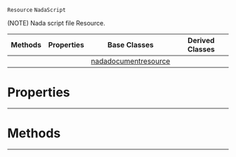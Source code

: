  `Resource` `NadaScript`



(NOTE) Nada script file Resource.

|Methods|Properties|Base Classes|Derived Classes|
|---|---|---|---|
| | |[nadadocumentresource](https://github.com/ZilchEngine/ZilchDocs/blob/master/code_reference/class_reference/nadadocumentresource.markdown)| |


 #  Properties


---  
 #  Methods


---  
 

 